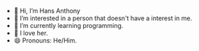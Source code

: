 - 👋 Hi, I’m Hans Anthony
- 👀 I’m interested in a person that doesn't have a interest in me.
- 🌱 I’m currently learning programming.
- 💞️ I love her.
- 😄 Pronouns: He/Him.

